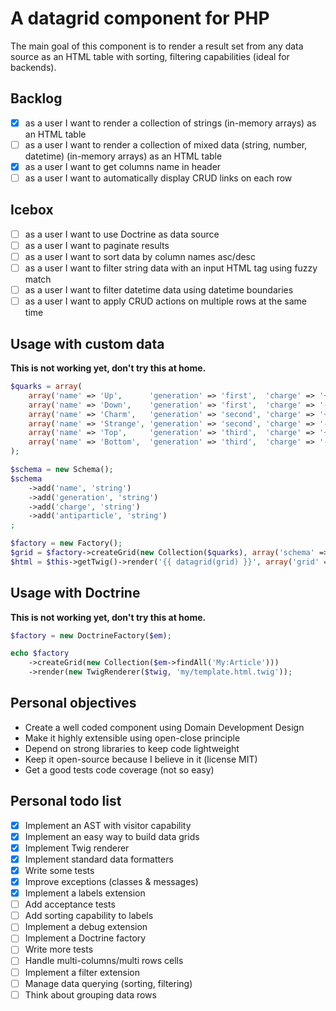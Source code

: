 A datagrid component for PHP
============================

The main goal of this component is to render a result set from any data source as an HTML table
with sorting, filtering capabilities (ideal for backends).

Backlog
-------

- [x] as a user I want to render a collection of strings (in-memory arrays) as an HTML table
- [ ] as a user I want to render a collection of mixed data (string, number, datetime) (in-memory arrays) as an HTML table
- [x] as a user I want to get columns name in header
- [ ] as a user I want to automatically display CRUD links on each row

Icebox
------

- [ ] as a user I want to use Doctrine as data source
- [ ] as a user I want to paginate results
- [ ] as a user I want to sort data by column names asc/desc
- [ ] as a user I want to filter string data with an input HTML tag using fuzzy match
- [ ] as a user I want to filter datetime data using datetime boundaries
- [ ] as a user I want to apply CRUD actions on multiple rows at the same time

Usage with custom data
----------------------

**This is not working yet, don't try this at home.**

```php
$quarks = array(
    array('name' => 'Up',      'generation' => 'first',  'charge' => '+2/3', 'antiparticle' => 'Antiup'),
    array('name' => 'Down',    'generation' => 'first',  'charge' => '-1/3', 'antiparticle' => 'Antidown'),
    array('name' => 'Charm',   'generation' => 'second', 'charge' => '+2/3', 'antiparticle' => 'Anticharm'),
    array('name' => 'Strange', 'generation' => 'second', 'charge' => '-1/3', 'antiparticle' => 'Antistrange'),
    array('name' => 'Top',     'generation' => 'third',  'charge' => '+2/3', 'antiparticle' => 'Antitop'),
    array('name' => 'Bottom',  'generation' => 'third',  'charge' => '-1/3', 'antiparticle' => 'Antibottom'),
);

$schema = new Schema();
$schema
    ->add('name', 'string')
    ->add('generation', 'string')
    ->add('charge', 'string')
    ->add('antiparticle', 'string')
;

$factory = new Factory();
$grid = $factory->createGrid(new Collection($quarks), array('schema' => $schema));
$html = $this->getTwig()->render('{{ datagrid(grid) }}', array('grid' => $grid));
```

Usage with Doctrine
-------------------

**This is not working yet, don't try this at home.**

```php
$factory = new DoctrineFactory($em);

echo $factory
    ->createGrid(new Collection($em->findAll('My:Article')))
    ->render(new TwigRenderer($twig, 'my/template.html.twig'));
```

Personal objectives
-------------------

- Create a well coded component using Domain Development Design
- Make it highly extensible using open-close principle
- Depend on strong libraries to keep code lightweight
- Keep it open-source because I believe in it (license MIT)
- Get a good tests code coverage (not so easy)


Personal todo list
------------------

- [x] Implement an AST with visitor capability
- [x] Implement an easy way to build data grids
- [x] Implement Twig renderer
- [x] Implement standard data formatters
- [x] Write some tests
- [x] Improve exceptions (classes & messages)
- [x] Implement a labels extension
- [ ] Add acceptance tests
- [ ] Add sorting capability to labels
- [ ] Implement a debug extension
- [ ] Implement a Doctrine factory
- [ ] Write more tests
- [ ] Handle multi-columns/multi rows cells
- [ ] Implement a filter extension
- [ ] Manage data querying (sorting, filtering)
- [ ] Think about grouping data rows
